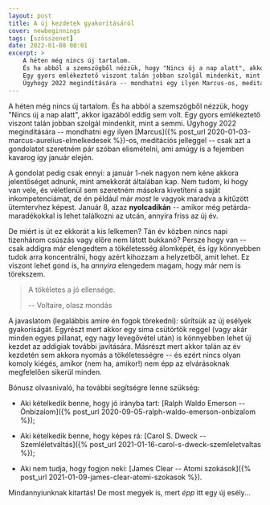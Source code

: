 ```yaml
---
layout: post
title: A új kezdetek gyakorításáról
cover: newbeginnings
tags: [szösszenet]
date: 2022-01-08 00:01
excerpt: >
    A héten még nincs új tartalom.
    És ha abból a szemszögből nézzük, hogy "Nincs új a nap alatt", akkor igazából eddig sem volt.
    Egy gyors emlékeztető viszont talán jobban szolgál mindenkit, mint a semmi.
    Úgyhogy 2022 megindítására -- mondhatni egy ilyen Marcus-os, meditációs jelleggel -- csak azt a gondolatot szeretném pár szóban elismételni, ami amúgy is a fejemben kavarog így január elején.
---
```


A héten még nincs új tartalom.
És ha abból a szemszögből nézzük, hogy "Nincs új a nap alatt", akkor igazából eddig sem volt.
Egy gyors emlékeztető viszont talán jobban szolgál mindenkit, mint a semmi.
Úgyhogy 2022 megindítására -- mondhatni egy ilyen [Marcus]({% post_url 2020-01-03-marcus-aurelius-elmelkedesek %})-os, meditációs jelleggel -- csak azt a gondolatot szeretném pár szóban elismételni, ami amúgy is a fejemben kavarog így január elején.

A gondolat pedig csak ennyi: a január 1-nek nagyon nem kéne akkora jelentőséget adnunk, mint amekkorát általában kap.
Nem tudom, ki hogy van vele, és véletlenül sem szeretném másokra kivetíteni a saját inkompetenciámat, de én például már *most* le vagyok maradva a kitűzött ütemtervhez képest.
Január 8, azaz **nyolcadikán** -- amikor még petárda-maradékokkal is lehet találkozni az utcán, annyira friss az új év.

De miért is üt ez ekkorát a kis lelkemen?
Tán év közben nincs napi tizenhárom csúszás vagy előre nem látott bukkanó?
Persze hogy van -- csak addigra már elengedtem a tökéletesség álomképét, és így könnyebben tudok arra koncentrálni, hogy azért kihozzam a helyzetből, amit lehet.
Ez viszont lehet gond is, ha *annyira* elengedem magam, hogy már nem is törekszem.

> A tökéletes a jó ellensége.
>
> -- Voltaire, olasz mondás

A javaslatom (legalábbis amire én fogok törekedni): sűrítsük az új esélyek gyakoriságát.
Egyrészt mert akkor egy sima csütörtök reggel (vagy akár minden egyes pillanat, egy nagy levegővétel után) is könnyebben lehet új kezdet az addigiak további javítására.
Másrészt mert akkor talán az év kezdetén sem akkora nyomás a tökéletességre -- és ezért nincs olyan komoly kiégés, amikor (nem ha, amikor!) nem épp az elvárásoknak megfelelően sikerül minden.

Bónusz olvasnivaló, ha további segítségre lenne szükség:

- Aki kételkedik benne, hogy jó irányba tart: [Ralph Waldo Emerson -- Önbizalom]({% post_url 2020-09-05-ralph-waldo-emerson-onbizalom %});

- Aki kételkedik benne, hogy képes rá: [Carol S. Dweck -- Szemléletváltás]({% post_url 2021-01-16-carol-s-dweck-szemleletvaltas %});

- Aki nem tudja, hogy fogjon neki: [James Clear -- Atomi szokások]({% post_url 2021-01-09-james-clear-atomi-szokasok %}).

Mindannyiunknak kitartás!
De most megyek is, mert *épp* itt egy új esély...